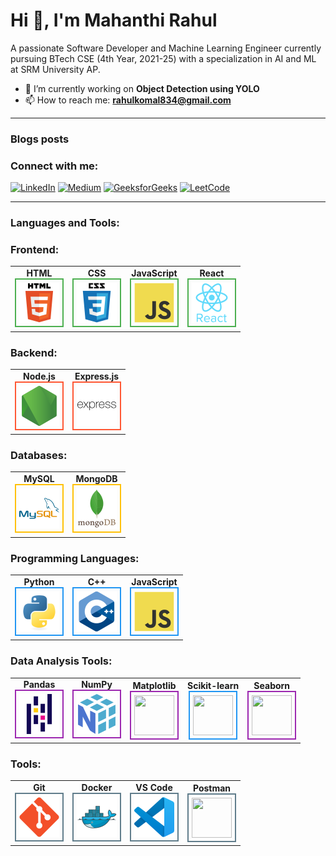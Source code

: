 <!--## Usage Policy 📄

Please **do not copy the code directly from this repository**. Instead, fork this repository or clone it if you want to use or modify the code. Respecting this policy helps ensure proper attribution and version control. Thank you!

By using the code in this repository, you agree to these terms.

## Why Fork or Clone?

Forking or cloning the repository allows you to:
- Get the latest updates.
- Keep your changes separate and organized.
- Contribute back to the original project.

You can follow the below steps:
- Fork the repository: Click on the "Fork" button at the top-right and star the repo.
- Clone the repository: Use the following command:
   git clone https://github.com/your-username/your-repo-name.git
- Start working on your fork
- If you've made improvements or fixes in your fork that you want to share with the original project, you can commit the changes and create a pull request.

-->

# Hi 👋, I'm Mahanthi Rahul

A passionate Software Developer and Machine Learning Engineer currently pursuing BTech CSE (4th Year, 2021-25) with a specialization in AI and ML at SRM University AP.

<!--
<p align="left"> <a href="https://twitter.com/rahulmahanthi" target="blank"><img src="https://img.shields.io/twitter/follow/rahulmahanthi?logo=twitter&style=for-the-badge" alt="rahulmahanthi" /></a> </p>
-->

- 🔭 I’m currently working on **Object Detection using YOLO**
- 📫 How to reach me: **rahulkomal834@gmail.com**

---

### Blogs posts
<!-- BLOG-POST-LIST:START -->
<!-- BLOG-POST-LIST:END -->

### Connect with me:

[![LinkedIn](https://img.shields.io/badge/-Mahanthi%20Rahul-blue?style=flat-square&logo=linkedin&logoColor=white&link=https://linkedin.com/in/mahanthi-rahul)](https://www.linkedin.com/in/rahul-mahanthi-048a2623a/)
[![Medium](https://img.shields.io/badge/-@rahulmahanthi-black?style=flat-square&logo=medium&logoColor=white&link=https://medium.com/@rahulkomal834)](https://medium.com/@rahul_mahanthi)
[![GeeksforGeeks](https://img.shields.io/badge/-Mahanthi%20Rahul-green?style=flat-square&logo=geeksforgeeks&logoColor=white&link=https://auth.geeksforgeeks.org/user/rahulkomal834/practice)](https://www.geeksforgeeks.org/user/rahulkoq216/)
[![LeetCode](https://img.shields.io/badge/-Mahanthi86-yellow?style=flat-square&logo=leetcode&logoColor=white&link=https://www.leetcode.com/mahanthi86)](https://leetcode.com/u/Rahul1033/)

---

### Languages and Tools:

### Frontend:
<center> 
<table> 
<tbody> 
<tr> 
<td align="center"> <span><strong>HTML</strong></span><br/> <img height="64px" width="64px" src="https://raw.githubusercontent.com/devicons/devicon/master/icons/html5/html5-original-wordmark.svg" style="border: 2px solid #4CAF50; padding: 5px;"> </td> 
<td align="center"> <span><strong>CSS</strong></span><br/> <img height="64px" width="64px" src="https://raw.githubusercontent.com/devicons/devicon/master/icons/css3/css3-original-wordmark.svg" style="border: 2px solid #4CAF50; padding: 5px;"> </td> 
<td align="center"> <span><strong>JavaScript</strong></span><br/> <img height="64px" width="64px" src="https://raw.githubusercontent.com/devicons/devicon/master/icons/javascript/javascript-original.svg" style="border: 2px solid #4CAF50; padding: 5px;"> </td> 
<td align="center"> <span><strong>React</strong></span><br/> <img height="64px" width="64px" src="https://raw.githubusercontent.com/devicons/devicon/master/icons/react/react-original-wordmark.svg" style="border: 2px solid #4CAF50; padding: 5px;"> </td> 
</td> 
</tr> 
</tbody> 
</table> 
</center>

### Backend:
<center> 
<table> 
<tbody> 
<tr> 
<td align="center"> <span><strong>Node.js</strong></span><br/> <img height="64px" width="64px" src="https://raw.githubusercontent.com/devicons/devicon/master/icons/nodejs/nodejs-original.svg" style="border: 2px solid #FF5733; padding: 5px;"> </td> 
<td align="center"> <span><strong>Express.js</strong></span><br/> <img height="64px" width="64px" src="https://raw.githubusercontent.com/devicons/devicon/master/icons/express/express-original-wordmark.svg" style="border: 2px solid #FF5733; padding: 5px;"> </td> 

</tr> 
</tbody> 
</table> 
</center>

### Databases:
<center> 
<table> 
<tbody> 
<tr> 
<td align="center"> <span><strong>MySQL</strong></span><br/> <img height="64px" width="64px" src="https://raw.githubusercontent.com/devicons/devicon/master/icons/mysql/mysql-original-wordmark.svg" style="border: 2px solid #FFC107; padding: 5px;"> </td> 
<td align="center"> <span><strong>MongoDB</strong></span><br/> <img height="64px" width="64px" src="https://raw.githubusercontent.com/devicons/devicon/master/icons/mongodb/mongodb-original-wordmark.svg" style="border: 2px solid #FFC107; padding: 5px;"> </td> 

</tr> 
</tbody> 
</table> 
</center>

### Programming Languages:
<center> 
<table> 
<tbody> 
<tr> 
<td align="center"> <span><strong>Python</strong></span><br/> <img height="64px" width="64px" src="https://raw.githubusercontent.com/devicons/devicon/master/icons/python/python-original.svg" style="border: 2px solid #2196F3; padding: 5px;"> </td> 
<td align="center"> <span><strong>C++</strong></span><br/> <img height="64px" width="64px" src="https://raw.githubusercontent.com/devicons/devicon/master/icons/cplusplus/cplusplus-original.svg" style="border: 2px solid #2196F3; padding: 5px;"> </td> 
<td align="center"> <span><strong>JavaScript</strong></span><br/> <img height="64px" width="64px" src="https://raw.githubusercontent.com/devicons/devicon/master/icons/javascript/javascript-original.svg" style="border: 2px solid #2196F3; padding: 5px;"> </td> 
</tr> 
</tbody> 
</table> 
</center>

### Data Analysis Tools:
<center> 
<table> 
<tbody> 
<tr> 
<td align="center"> <span><strong>Pandas</strong></span><br/> <img height="64px" width="64px" src="https://raw.githubusercontent.com/devicons/devicon/master/icons/pandas/pandas-original.svg" style="border: 2px solid #9C27B0; padding: 5px;"> </td> 
<td align="center"> <span><strong>NumPy</strong></span><br/> <img height="64px" width="64px" src="https://raw.githubusercontent.com/devicons/devicon/master/icons/numpy/numpy-original.svg" style="border: 2px solid #9C27B0; padding: 5px;"> </td> 
<td align="center"> <span><strong>Matplotlib</strong></span><br/> <img height="64px" width="64px" src="https://matplotlib.org/stable/_static/images/favicon.ico" style="border: 2px solid #9C27B0; padding: 5px;"> </td> 
<td align="center"> <span><strong>Scikit-learn</strong></span><br/> <img height="64px" width="64px" src="https://upload.wikimedia.org/wikipedia/commons/0/05/Scikit_learn_logo_small.svg" style="border: 2px solid #2196F3; padding: 5px;"> </td> 
<td align="center"> <span><strong>Seaborn</strong></span><br/> <img height="64px" width="64px" src="https://seaborn.pydata.org/_static/favicon.ico" style="border: 2px solid #9C27B0; padding: 5px;"> </td> 
</tr> 
</tbody> 
</table> 
</center>

### Tools:
<center> 
<table> 
<tbody> 
<tr> 
<td align="center"> <span><strong>Git</strong></span><br/> <img height="64px" width="64px" src="https://raw.githubusercontent.com/devicons/devicon/master/icons/git/git-original.svg" style="border: 2px solid #607D8B; padding: 5px;"> </td> 
<td align="center"> <span><strong>Docker</strong></span><br/> <img height="64px" width="64px" src="https://raw.githubusercontent.com/devicons/devicon/master/icons/docker/docker-original.svg" style="border: 2px solid #607D8B; padding: 5px;"> </td> 
<td align="center"> <span><strong>VS Code</strong></span><br/> <img height="64px" width="64px" src="https://raw.githubusercontent.com/devicons/devicon/master/icons/vscode/vscode-original.svg" style="border: 2px solid #607D8B; padding: 5px;"> </td> 
<td align="center"> <span><strong>Postman</strong></span><br/> <img height="64px" width="64px" src="https://www.vectorlogo.zone/logos/getpostman/getpostman-icon.svg" style="border: 2px solid #607D8B; padding: 5px;"> </td> 
</tr> 
</tbody> 
</table> 
</center>
